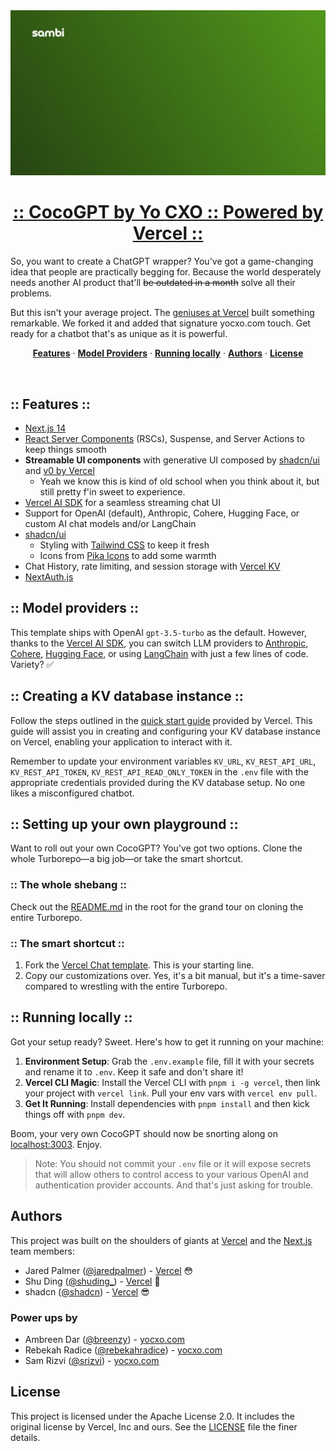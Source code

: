 <a href="https://coco.yocxo.com/">
  <img alt="Next.js 14 and App Router-ready AI chatbot." src="../coco/src/app/opengraph-image.gif">
  <h1 align="center">:: CocoGPT by Yo CXO :: Powered by Vercel ::</h1>
</a>

So, you want to create a ChatGPT wrapper? You've got a game-changing idea that people are practically begging for. Because the world desperately needs another AI product that'll ~~be outdated in a month~~ solve all their problems.

But this isn't your average project. The [geniuses at Vercel](https://vercel.com) built something remarkable. We forked it and added that signature yocxo.com touch. Get ready for a chatbot that's as unique as it is powerful.

<p align="center">
  <a href="#features"><strong>Features</strong></a> ·
  <a href="#model-providers"><strong>Model Providers</strong></a> ·
  <a href="#running-locally"><strong>Running locally</strong></a> ·
  <a href="#authors"><strong>Authors</strong></a> ·
  <a href="#license"><strong>License</strong></a>
</p>
<br/>

## :: Features ::

- [Next.js 14](https://nextjs.org)
- [React Server Components](https://nextjs.org/docs/app/building-your-application/rendering/server-components) (RSCs), Suspense, and Server Actions to keep things smooth
- **Streamable UI components** with generative UI composed by [shadcn/ui](https://ui.shadcn.com) and [v0 by Vercel](https://v0.dev)
  - Yeah we know this is kind of old school when you think about it, but still pretty f'in sweet to experience.
- [Vercel AI SDK](https://sdk.vercel.ai/docs) for a seamless streaming chat UI
- Support for OpenAI (default), Anthropic, Cohere, Hugging Face, or custom AI chat models and/or LangChain
- [shadcn/ui](https://ui.shadcn.com)
  - Styling with [Tailwind CSS](https://tailwindcss.com) to keep it fresh
  - Icons from [Pika Icons](https://pikaicons.com/) to add some warmth
- Chat History, rate limiting, and session storage with [Vercel KV](https://vercel.com/storage/kv)
- [NextAuth.js](https://github.com/nextauthjs/next-auth)

## :: Model providers ::

This template ships with OpenAI `gpt-3.5-turbo` as the default. However, thanks to the [Vercel AI SDK](https://sdk.vercel.ai/docs), you can switch LLM providers to [Anthropic](https://anthropic.com), [Cohere](https://cohere.com/), [Hugging Face](https://huggingface.co), or using [LangChain](https://js.langchain.com) with just a few lines of code. Variety? ✅

## :: Creating a KV database instance ::

Follow the steps outlined in the [quick start guide](https://vercel.com/docs/storage/vercel-kv/quickstart#create-a-kv-database) provided by Vercel. This guide will assist you in creating and configuring your KV database instance on Vercel, enabling your application to interact with it.

Remember to update your environment variables `KV_URL`, `KV_REST_API_URL`, `KV_REST_API_TOKEN`, `KV_REST_API_READ_ONLY_TOKEN` in the `.env` file with the appropriate credentials provided during the KV database setup. No one likes a misconfigured chatbot.

## :: Setting up your own playground ::

Want to roll out your own CocoGPT? You've got two options. Clone the whole Turborepo—a big job—or take the smart shortcut.

### :: The whole shebang ::

Check out the [README.md](/README.md) in the root for the grand tour on cloning the entire Turborepo.

### :: The smart shortcut ::

1. Fork the [Vercel Chat template](https://github.com/vercel/ai-chatbot). This is your starting line.
2. Copy our customizations over. Yes, it's a bit manual, but it's a time-saver compared to wrestling with the entire Turborepo.

## :: Running locally ::

Got your setup ready? Sweet. Here's how to get it running on your machine:

1. **Environment Setup**: Grab the `.env.example` file, fill it with your secrets and rename it to `.env`. Keep it safe and don't share it!
2. **Vercel CLI Magic**: Install the Vercel CLI with `pnpm i -g vercel`, then link your project with `vercel link`. Pull your env vars with `vercel env pull`.
3. **Get It Running**: Install dependencies with `pnpm install` and then kick things off with `pnpm dev`.

Boom, your very own CocoGPT should now be snorting along on [localhost:3003](http://localhost:3003/). Enjoy.

> Note: You should not commit your `.env` file or it will expose secrets that will allow others to control access to your various OpenAI and authentication provider accounts. And that's just asking for trouble.

## Authors

This project was built on the shoulders of giants at [Vercel](https://vercel.com) and the [Next.js](https://nextjs.org) team members:

- Jared Palmer ([@jaredpalmer](https://twitter.com/jaredpalmer)) - [Vercel](https://vercel.com) 😳
- Shu Ding ([@shuding\_](https://twitter.com/shuding_)) - [Vercel](https://vercel.com) 🤩
- shadcn ([@shadcn](https://twitter.com/shadcn)) - [Vercel](https://vercel.com) 😎

### Power ups by

- Ambreen Dar ([@breenzy](https://twitter.com/breenzy)) - [yocxo.com](https://yocxo.com/about#ambreen)
- Rebekah Radice ([@rebekahradice](https://twitter.com/rebekahradice)) - [yocxo.com](https://yocxo.com/about#rebekah)
- Sam Rizvi ([@srizvi](https://github.com/srizvi)) - [yocxo.com](https://yocxo.com/about#sam)

## License

This project is licensed under the Apache License 2.0. It includes the original license by Vercel, Inc and ours. See the [LICENSE](LICENSE) file the finer details.
